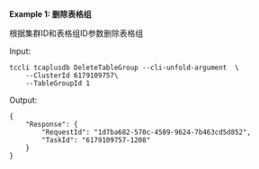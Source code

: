 **Example 1: 删除表格组**

根据集群ID和表格组ID参数删除表格组

Input: 

```
tccli tcaplusdb DeleteTableGroup --cli-unfold-argument  \
    --ClusterId 6179109757\
    --TableGroupId 1
```

Output: 
```
{
    "Response": {
        "RequestId": "1d7ba682-570c-4589-9624-7b463cd5d852",
        "TaskId": "6179109757-1208"
    }
}
```

